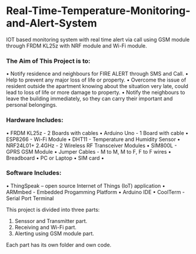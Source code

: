 # Real-Time-Temperature-Monitoring-and-Alert-System
IOT based monitoring system with real time alert via call using GSM module through FRDM KL25z with NRF module and Wi-Fi module.

### The Aim of This Project is to:

•	Notify residence and neighbours for FIRE ALERT through SMS and Call.
•	Help to prevent any major loss of life or property.
•	Overcome the issue of resident outside the apartment knowing about the situation very late, could lead to loss of life or more damage to property.
•	Notify the neighbours to leave the building immediately, so they can carry their important and personal belongings.

### Hardware Includes:

•	FRDM KL25z - 2 Boards with cables
•	Arduino Uno - 1 Board with cable
•	ESP8266 - Wi-Fi Module
•	DHT11 - Temperature and Humidity Sensor
•	NRF24L01+ 2.4GHz - 2 Wireless RF Transceiver Modules
•	SIM800L - GPRS GSM Module
•	Jumper Cables - M to M, M to F, F to F wires
•	Breadboard
•	PC or Laptop
•	SIM card
•	

### Software Includes:

•	ThingSpeak – open source Internet of Things (IoT) application
•	ARMmbed - Embedded Progamming Platform
•	Arduino IDE
•	CoolTerm - Serial Port Terminal

This project is divided into three parts:
1. Senssor and Transmitter part.
2. Receiving and Wi-Fi part.
3. Alerting using GSM module part.

Each part has its own folder and own code.

